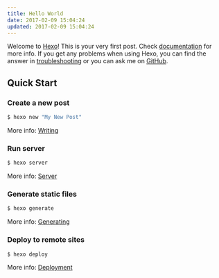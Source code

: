 ```yaml
---
title: Hello World
date: 2017-02-09 15:04:24
updated: 2017-02-09 15:04:24
---
```


Welcome to [Hexo](https://hexo.io/)! This is your very first post. Check [documentation](https://hexo.io/docs/) for more info. If you get any problems when using Hexo, you can find the answer in [troubleshooting](https://hexo.io/docs/troubleshooting.html) or you can ask me on [GitHub](https://github.com/hexojs/hexo/issues).

## Quick Start

### Create a new post

```bash
$ hexo new "My New Post"
```

More info: [Writing](https://hexo.io/docs/writing.html)

### Run server

```bash
$ hexo server
```

More info: [Server](https://hexo.io/docs/server.html)

### Generate static files

```bash
$ hexo generate
```

More info: [Generating](https://hexo.io/docs/generating.html)

### Deploy to remote sites

```bash
$ hexo deploy
```

More info: [Deployment](https://hexo.io/docs/deployment.html)
